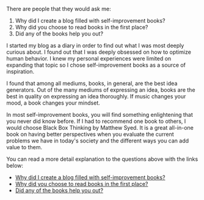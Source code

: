 There are people that they would ask me: 
1. Why did I create a blog filled with self-improvement books? 
2. Why did you choose to read books in the first place? 
3. Did any of the books help you out? 

I started my blog as a diary in order to find out what I was most deeply curious about. I found out that I was deeply obsessed on how to optimize human behavior. I knew my personal experiences were limited on expanding that topic so I chose self-improvement books as a source of inspiration. 

I found that among all mediums, books, in general, are the best idea generators. Out of the many mediums of expressing an idea, books are the best in quality on expressing an idea thoroughly. If music changes your mood, a book changes your mindset.

In most self-improvement books, you will find something enlightening that you never did know before. If I had to recommend one book to others, I would choose Black Box Thinking by Matthew Syed. It is a great all-in-one book on having better perspectives when you evaluate the current problems we have in today's society and the different ways you can add value to them.

You can read a more detail explanation to the questions above with the links below:
* [Why did I create a blog filled with self-improvement books?](http://tinyurl.com/y8e2mc8d)
* [Why did you choose to read books in the first place?](https://github.com/softdevlife/contributed_articles/blob/master/FAQS/can_books_change_life.md)
* [Did any of the books help you out?](https://github.com/softdevlife/contributed_articles/blob/master/FAQS/recommend_positive_impact_books.md)
